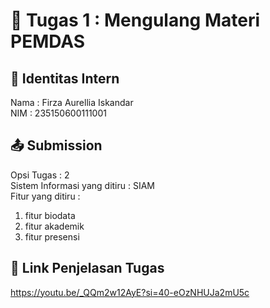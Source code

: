 # 📁 Tugas 1 : Mengulang Materi PEMDAS

## 👤 Identitas Intern

Nama : Firza Aurellia Iskandar  
NIM : 235150600111001

## 📤 Submission

Opsi Tugas : 2  
Sistem Informasi yang ditiru : SIAM  
Fitur yang ditiru :

1. fitur biodata
2. fitur akademik
3. fitur presensi

## 🔗 Link Penjelasan Tugas

https://youtu.be/_QQm2w12AyE?si=40-eOzNHUJa2mU5c
